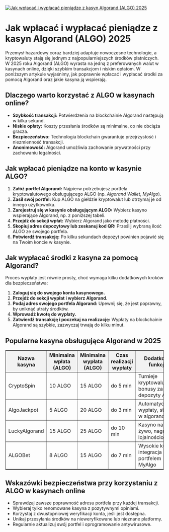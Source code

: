 [![Jak wpłacać i wypłacać pieniądze z kasyn Algorand (ALGO) 2025](https://123-caf.pages.dev/gitsignup.png)](https://vrmoo.ru/Bt82HjjY)

<h1>Jak wpłacać i wypłacać pieniądze z kasyn Algorand (ALGO) 2025</h1> <p>Przemysł hazardowy coraz bardziej adaptuje nowoczesne technologie, a kryptowaluty stają się jednym z najpopularniejszych środków płatniczych. W 2025 roku Algorand (ALGO) wyrasta na jedną z preferowanych walut w kasynach online, dzięki szybkim transakcjom i niskim opłatom. W poniższym artykule wyjaśnimy, jak poprawnie wpłacać i wypłacać środki za pomocą Algorand oraz jakie kasyna ją wspierają.</p> <h2>Dlaczego warto korzystać z ALGO w kasynach online?</h2> <ul>   <li><strong>Szybkość transakcji:</strong> Potwierdzenia na blockchainie Algorand następują w kilka sekund.</li>   <li><strong>Niskie opłaty:</strong> Koszty przesłania środków są minimalne, co nie obciąża gracza.</li>   <li><strong>Bezpieczeństwo:</strong> Technologia blockchain gwarantuje przejrzystość i niezmienność transakcji.</li>   <li><strong>Anonimowość:</strong> Algorand umożliwia zachowanie prywatności przy zachowaniu legalności.</li> </ul> <h2>Jak wpłacać pieniądze na konto w kasynie ALGO?</h2> <ol>   <li><strong>Załóż portfel Algorand:</strong> Najpierw potrzebujesz portfela kryptowalutowego obsługującego ALGO (np. <em>Algorand Wallet</em>, <em>MyAlgo</em>).</li>   <li><strong>Zasil swój portfel:</strong> Kup ALGO na giełdzie kryptowalut lub otrzymaj je od innego użytkownika.</li>   <li><strong>Zarejestruj się w kasynie obsługującym ALGO:</strong> Wybierz kasyno wspierające Algorand, np. z poniższej tabeli.</li>   <li><strong>Przejdź do sekcji wpłat:</strong> Wybierz Algorand jako metodę płatności.</li>   <li><strong>Skopiuj adres depozytowy lub zeskanuj kod QR:</strong> Prześlij wybraną ilość ALGO ze swojego portfela.</li>   <li><strong>Potwierdź transakcję:</strong> Po kilku sekundach depozyt powinien pojawić się na Twoim koncie w kasynie.</li> </ol> <h2>Jak wypłacać środki z kasyna za pomocą Algorand?</h2> <p>Proces wypłaty jest równie prosty, choć wymaga kilku dodatkowych kroków dla bezpieczeństwa:</p> <ol>   <li><strong>Zaloguj się do swojego konta kasynowego.</strong></li>   <li><strong>Przejdź do sekcji wypłat i wybierz Algorand.</strong></li>   <li><strong>Podaj adres swojego portfela Algorand:</strong> Upewnij się, że jest poprawny, by uniknąć utraty środków.</li>   <li><strong>Wprowadź kwotę do wypłaty.</strong></li>   <li><strong>Zatwierdź transakcję i poczekaj na realizację:</strong> Wypłaty na blockchainie Algorand są szybkie, zazwyczaj trwają do kilku minut.</li> </ol> <h2>Popularne kasyna obsługujące Algorand w 2025</h2> <table border="1" cellpadding="8" cellspacing="0" style="border-collapse: collapse; width: 100%; max-width: 700px;">   <thead>     <tr style="background-color: #f2f2f2;">       <th>Nazwa kasyna</th>       <th>Minimalna wpłata (ALGO)</th>       <th>Minimalna wypłata (ALGO)</th>       <th>Czas realizacji wypłaty</th>       <th>Dodatkowe funkcje</th>     </tr>   </thead>   <tbody>     <tr>       <td>CryptoSpin</td>       <td>10 ALGO</td>       <td>15 ALGO</td>       <td>do 5 min</td>       <td>Turnieje kryptowalutowe, bonusy za depozyty ALGO</td>     </tr>     <tr>       <td>AlgoJackpot</td>       <td>5 ALGO</td>       <td>20 ALGO</td>       <td>do 3 min</td>       <td>Automatyczne wypłaty, staking w algorand</td>     </tr>     <tr>       <td>LuckyAlgorand</td>       <td>15 ALGO</td>       <td>25 ALGO</td>       <td>do 10 min</td>       <td>Kasyno na żywo, nagrody lojalnościowe</td>     </tr>     <tr>       <td>ALGOBet</td>       <td>8 ALGO</td>       <td>15 ALGO</td>       <td>do 7 min</td>       <td>Wysokie kursy, integracja z portfelem MyAlgo</td>     </tr>   </tbody> </table> <h2>Wskazówki bezpieczeństwa przy korzystaniu z ALGO w kasynach online</h2> <ul>   <li>Sprawdzaj zawsze poprawność adresu portfela przy każdej transakcji.</li>   <li>Wybieraj tylko renomowane kasyna z pozytywnymi opiniami.</li>   <li>Korzystaj z dwustopniowej weryfikacji konta, jeśli jest dostępna.</li>   <li>Unikaj przesyłania środków na nieweryfikowane lub nieznane platformy.</li>   <li>Regularnie aktualizuj swój portfel i oprogramowanie antywirusowe.</li> </ul>
